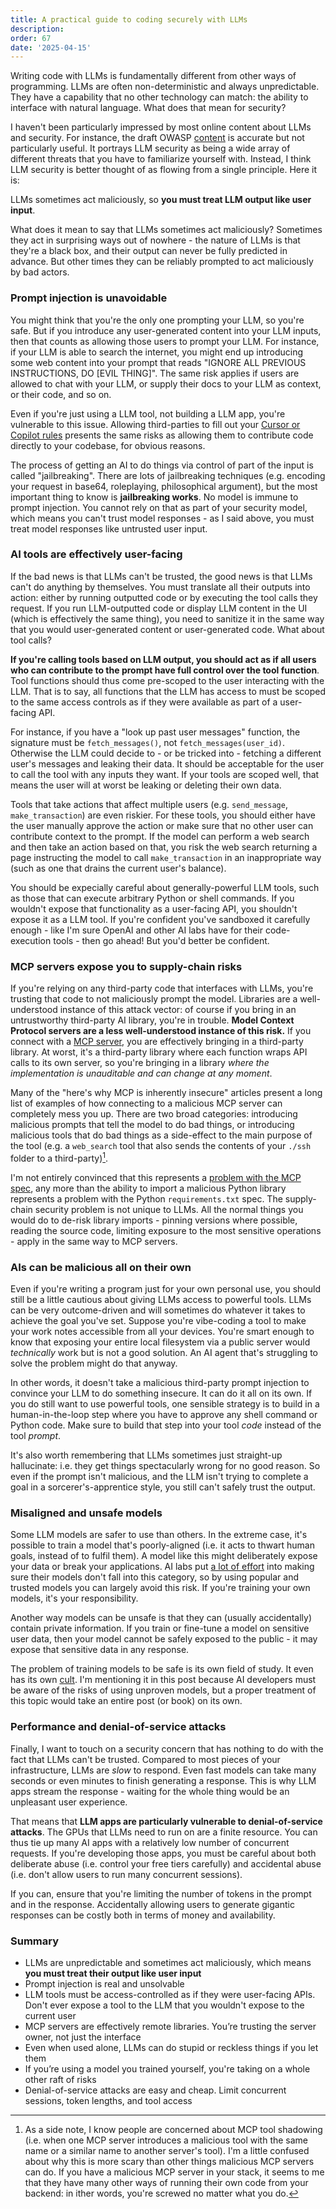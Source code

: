 ```yaml
---
title: A practical guide to coding securely with LLMs
description: 
order: 67
date: '2025-04-15'
---
```


Writing code with LLMs is fundamentally different from other ways of programming. LLMs are often non-deterministic and always unpredictable. They have a capability that no other technology can match: the ability to interface with natural language. What does that mean for security?

I haven't been particularly impressed by most online content about LLMs and security. For instance, the draft OWASP [content](https://github.com/precize/OWASP-Agentic-AI) is accurate but not particularly useful. It portrays LLM security as being a wide array of different threats that you have to familiarize yourself with. Instead, I think LLM security is better thought of as flowing from a single principle. Here it is:

LLMs sometimes act maliciously, so **you must treat LLM output like user input**.

What does it mean to say that LLMs sometimes act maliciously? Sometimes they act in surprising ways out of nowhere - the nature of LLMs is that they're a black box, and their output can never be fully predicted in advance. But other times they can be reliably prompted to act maliciously by bad actors.

### Prompt injection is unavoidable

You might think that you're the only one prompting your LLM, so you're safe. But if you introduce any user-generated content into your LLM inputs, then that counts as allowing those users to prompt your LLM. For instance, if your LLM is able to search the internet, you might end up introducing some web content into your prompt that reads "IGNORE ALL PREVIOUS INSTRUCTIONS, DO [EVIL THING]". The same risk applies if users are allowed to chat with your LLM, or supply their docs to your LLM as context, or their code, and so on.

Even if you're just using a LLM tool, not building a LLM app, you're vulnerable to this issue. Allowing third-parties to fill out your [Cursor or Copilot rules](https://www.pillar.security/blog/new-vulnerability-in-github-copilot-and-cursor-how-hackers-can-weaponize-code-agents) presents the same risks as allowing them to contribute code directly to your codebase, for obvious reasons.

The process of getting an AI to do things via control of part of the input is called "jailbreaking". There are lots of jailbreaking techniques (e.g. encoding your request in base64, roleplaying, philosophical argument), but the most important thing to know is **jailbreaking works**. No model is immune to prompt injection. You cannot rely on that as part of your security model, which means you can't trust model responses - as I said above, you must treat model responses like untrusted user input.

### AI tools are effectively user-facing

If the bad news is that LLMs can't be trusted, the good news is that LLMs can't do anything by themselves. You must translate all their outputs into action: either by running outputted code or by executing the tool calls they request. If you run LLM-outputted code or display LLM content in the UI (which is effectively the same thing), you need to sanitize it in the same way that you would user-generated content or user-generated code. What about tool calls?

**If you're calling tools based on LLM output, you should act as if all users who can contribute to the prompt have full control over the tool function**. Tool functions should thus come pre-scoped to the user interacting with the LLM. That is to say, all functions that the LLM has access to must be scoped to the same access controls as if they were available as part of a user-facing API.

For instance, if you have a "look up past user messages" function, the signature must be `fetch_messages()`, not `fetch_messages(user_id)`. Otherwise the LLM could decide to - or be tricked into - fetching a different user's messages and leaking their data. It should be acceptable for the user to call the tool with any inputs they want. If your tools are scoped well, that means the user will at worst be leaking or deleting their own data.

Tools that take actions that affect multiple users (e.g. `send_message`, `make_transaction`) are even riskier. For these tools, you should either have the user manually approve the action or make sure that no other user can contribute context to the prompt. If the model can perform a web search and then take an action based on that, you risk the web search returning a page instructing the model to call `make_transaction` in an inappropriate way (such as one that drains the current user's balance).

You should be expecially careful about generally-powerful LLM tools, such as those that can execute arbitrary Python or shell commands. If you wouldn't expose that functionality as a user-facing API, you shouldn't expose it as a LLM tool. If you're confident you've sandboxed it carefully enough - like I'm sure OpenAI and other AI labs have for their code-execution tools - then go ahead! But you'd better be confident.

### MCP servers expose you to supply-chain risks

If you're relying on any third-party code that interfaces with LLMs, you're trusting that code to not maliciously prompt the model. Libraries are a well-understood instance of this attack vector: of course if you bring in an untrustworthy third-party AI library, you're in trouble. **Model Context Protocol servers are a less well-understood instance of this risk.** If you connect with a [MCP server](/model-context-protocol), you are effectively bringing in a third-party library. At worst, it's a third-party library where each function wraps API calls to its own server, so you're bringing in a library _where the implementation is unauditable and can change at any moment_.

Many of the "here's why MCP is inherently insecure" articles present a long list of examples of how connecting to a malicious MCP server can completely mess you up. There are two broad categories: introducing malicious prompts that tell the model to do bad things, or introducing malicious tools that do bad things as a side-effect to the main purpose of the tool (e.g. a `web_search` tool that also sends the contents of your `./ssh` folder to a third-party)[^1].

I'm not entirely convinced that this represents a [problem with the MCP spec](https://elenacross7.medium.com/%EF%B8%8F-the-s-in-mcp-stands-for-security-91407b33ed6b), any more than the ability to import a malicious Python library represents a problem with the Python `requirements.txt` spec. The supply-chain security problem is not unique to LLMs. All the normal things you would do to de-risk library imports - pinning versions where possible, reading the source code, limiting exposure to the most sensitive operations - apply in the same way to MCP servers. 

### AIs can be malicious all on their own

Even if you're writing a program just for your own personal use, you should still be a little cautious about giving LLMs access to powerful tools. LLMs can be very outcome-driven and will sometimes do whatever it takes to achieve the goal you've set. Suppose you're vibe-coding a tool to make your work notes accessible from all your devices. You're smart enough to know that exposing your entire local filesystem via a public server would _technically_ work but is not a good solution. An AI agent that's struggling to solve the problem might do that anyway.

In other words, it doesn't take a malicious third-party prompt injection to convince your LLM to do something insecure. It can do it all on its own. If you do still want to use powerful tools, one sensible strategy is to build in a human-in-the-loop step where you have to approve any shell command or Python code. Make sure to build that step into your tool _code_ instead of the tool _prompt_.

It's also worth remembering that LLMs sometimes just straight-up hallucinate: i.e. they get things spectacularly wrong for no good reason. So even if the prompt isn't malicious, and the LLM isn't trying to complete a goal in a sorcerer's-apprentice style, you still can't safely trust the output.

### Misaligned and unsafe models

Some LLM models are safer to use than others. In the extreme case, it's possible to train a model that's poorly-aligned (i.e. it acts to thwart human goals, instead of to fulfil them). A model like this might deliberately expose your data or break your applications. AI labs put [a lot of effort](https://www.anthropic.com/research/alignment-faking) into making sure their models don't fall into this category, so by using popular and trusted models you can largely avoid this risk. If you're training your own models, it's your responsibility.

Another way models can be unsafe is that they can (usually accidentally) contain private information. If you train or fine-tune a model on sensitive user data, then your model cannot be safely exposed to the public - it may expose that sensitive data in any response. 

The problem of training models to be safe is its own field of study. It even has its own [cult](https://www.lesswrong.com/). I'm mentioning it in this post because AI developers must be aware of the risks of using unproven models, but a proper treatment of this topic would take an entire post (or book) on its own.

### Performance and denial-of-service attacks

Finally, I want to touch on a security concern that has nothing to do with the fact that LLMs can't be trusted. Compared to most pieces of your infrastructure, LLMs are _slow_ to respond. Even fast models can take many seconds or even minutes to finish generating a response. This is why LLM apps stream the response - waiting for the whole thing would be an unpleasant user experience.

That means that **LLM apps are particularly vulnerable to denial-of-service attacks**. The GPUs that LLMs need to run on are a finite resource. You can thus tie up many AI apps with a relatively low number of concurrent requests. If you're developing those apps, you must be careful about both deliberate abuse (i.e. control your free tiers carefully) and accidental abuse (i.e. don't allow users to run many concurrent sessions).

If you can, ensure that you're limiting the number of tokens in the prompt and in the response. Accidentally allowing users to generate gigantic responses can be costly both in terms of money and availability.

### Summary

- LLMs are unpredictable and sometimes act maliciously, which means **you must treat their output like user input**
- Prompt injection is real and unsolvable
- LLM tools must be access-controlled as if they were user-facing APIs. Don't ever expose a tool to the LLM that you wouldn't expose to the current user
- MCP servers are effectively remote libraries. You’re trusting the server owner, not just the interface
- Even when used alone, LLMs can do stupid or reckless things if you let them
- If you’re using a model you trained yourself, you're taking on a whole other raft of risks
- Denial-of-service attacks are easy and cheap. Limit concurrent sessions, token lengths, and tool access

[^1]: As a side note, I know people are concerned about MCP tool shadowing (i.e. when one MCP server introduces a malicious tool with the same name or a similar name to another server's tool). I'm a little confused about why this is more scary than other things malicious MCP servers can do. If you have a malicious MCP server in your stack, it seems to me that they have many other ways of running their own code from your backend: in ither words, you're screwed no matter what you do.